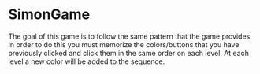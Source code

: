 # SimonGame

The goal of this game is to follow the same pattern that the game provides.
In order to do this you must memorize the colors/buttons that you have previously clicked and click them in the same order on each level.
At each level a new color will be added to the sequence.
